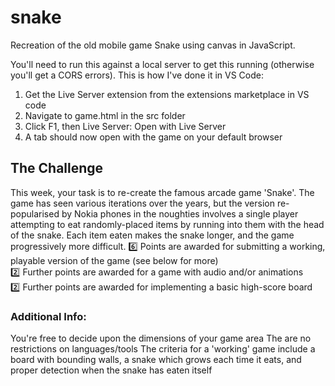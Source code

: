 # snake
Recreation of the old mobile game Snake using canvas in JavaScript.

You'll need to run this against a local server to get this running (otherwise you'll get a CORS errors). This is how I've done it in VS Code:
1. Get the Live Server extension from the extensions marketplace in VS code
2. Navigate to game.html in the src folder
3. Click F1, then Live Server: Open with Live Server
4. A tab should now open with the game on your default browser

## The Challenge

This week, your task is to re-create the famous arcade game 'Snake'. The game has seen various iterations over the years, but the version re-popularised by Nokia phones in the noughties involves a single player attempting to eat randomly-placed items by running into them with the head of the snake.  Each item eaten makes the snake longer, and the game progressively more difficult.
:six:  Points are awarded for submitting a working, playable version of the game (see below for more)  
:two:  Further points are awarded for a game with audio and/or animations  
:two:  Further points are awarded for implementing a basic high-score board  

### Additional Info:
You're free to decide upon the dimensions of your game area
The are no restrictions on languages/tools
The criteria for a 'working' game include a board with bounding walls, a snake which grows each time it eats, and proper detection when the snake has eaten itself